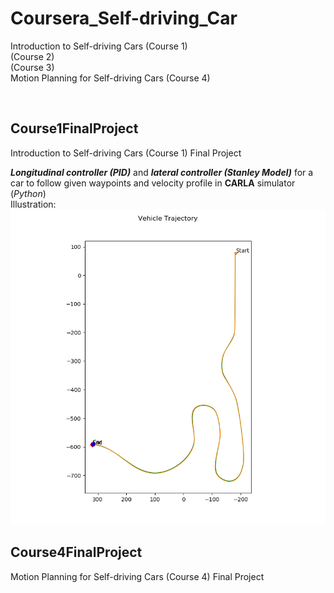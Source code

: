 # Coursera_Self-driving_Car
Introduction to Self-driving Cars (Course 1)  
(Course 2)  
(Course 3)  
Motion Planning for Self-driving Cars (Course 4)  

</br> <!--blank line-->

## Course1FinalProject
Introduction to Self-driving Cars (Course 1) Final Project 

_**Longitudinal controller (PID)**_ and _**lateral controller (Stanley Model)**_ for a car to follow given waypoints and velocity profile in **CARLA** simulator (_Python_)  
Illustration:  
![Trajectory Following Illustration](/Course1FinalProject/controller_output/trajectory.png)

## Course4FinalProject
Motion Planning for Self-driving Cars (Course 4) Final Project 

